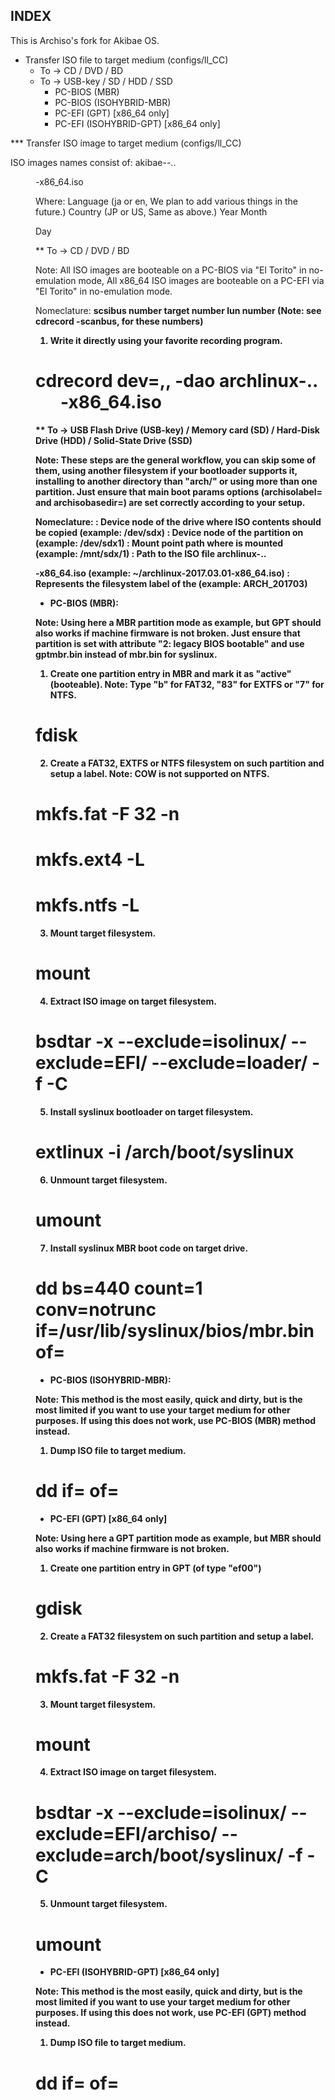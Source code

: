 INDEX
-----

This is Archiso's fork for Akibae OS.

* Transfer ISO file to target medium (configs/ll_CC)
  * To -> CD / DVD / BD
  * To -> USB-key / SD / HDD / SSD
    * PC-BIOS (MBR)
    * PC-BIOS (ISOHYBRID-MBR)
    * PC-EFI (GPT) [x86_64 only]
    * PC-EFI (ISOHYBRID-GPT) [x86_64 only]



*** Transfer ISO image to target medium (configs/ll_CC)

ISO images names consist of: akibae-<ll>-<YYYY>.<MM>.<DD>-x86_64.iso

Where:
    <ll> Language (ja or en, We plan to add various things in the future.)
    <CC> Country (JP or US, Same as above.)
    <YYYY> Year
    <MM> Month
    <DD> Day


** To -> CD / DVD / BD

Note: All ISO images are booteable on a PC-BIOS via "El Torito" in no-emulation mode,
      All x86_64 ISO images are booteable on a PC-EFI via "El Torito" in no-emulation mode.

Nomeclature:
    <B> scsibus number
    <T> target number
    <L> lun number
    (Note: see cdrecord -scanbus, for these numbers)


1) Write it directly using your favorite recording program.
# cdrecord dev=<B>,<T>,<L> -dao archlinux-<YYYY>.<MM>.<DD>-x86_64.iso


** To -> USB Flash Drive (USB-key) / Memory card (SD) /
         Hard-Disk Drive (HDD) / Solid-State Drive (SSD)

Note: These steps are the general workflow, you can skip some of them,
      using another filesystem if your bootloader supports it,
      installing to another directory than "arch/" or using more than
      one partition. Just ensure that main boot params options
      (archisolabel= and archisobasedir=) are set correctly according to your setup.

Nomeclature:
<DEV-TARGET>:   Device node of the drive where ISO contents should be copied
                (example: /dev/sdx)
<DEV-TARGET-N>: Device node of the partition on <DEV-TARGET>
                (example: /dev/sdx1)
<MNT-TARGET-N>: Mount point path where <DEV-TARGET-N> is mounted
                (example: /mnt/sdx/1)
<ISO-SOURCE>:   Path to the ISO file archlinux-<YYYY>.<MM>.<DD>-x86_64.iso
                (example: ~/archlinux-2017.03.01-x86_64.iso)
<FS-LABEL>:     Represents the filesystem label of the <ISO-SOURCE>
                (example: ARCH_201703)


* PC-BIOS (MBR):

Note: Using here a MBR partition mode as example, but GPT should also works
      if machine firmware is not broken.
      Just ensure that partition is set with attribute "2: legacy BIOS bootable"
      and use gptmbr.bin instead of mbr.bin for syslinux.

1) Create one partition entry in MBR and mark it as "active" (booteable).
Note: Type "b" for FAT32, "83" for EXTFS or "7" for NTFS.
# fdisk <DEV-TARGET>

2) Create a FAT32, EXTFS or NTFS filesystem on such partition and setup a label.
Note: COW is not supported on NTFS.
# mkfs.fat -F 32 -n <FS-LABEL> <DEV-TARGET-N>
# mkfs.ext4 -L <FS-LABEL> <DEV-TARGET-N>
# mkfs.ntfs -L <FS-LABEL> <DEV-TARGET-N>

3) Mount target filesystem.
# mount <DEV-TARGET-N> <MNT-TARGET-N>

4) Extract ISO image on target filesystem.
# bsdtar -x --exclude=isolinux/ --exclude=EFI/ --exclude=loader/ -f <ISO-SOURCE> -C <MNT-TARGET-N>

5) Install syslinux bootloader on target filesystem.
# extlinux -i <MNT-TARGET-N>/arch/boot/syslinux

6) Unmount target filesystem.
# umount <MNT-TARGET-N>

7) Install syslinux MBR boot code on target drive.
# dd bs=440 count=1 conv=notrunc if=/usr/lib/syslinux/bios/mbr.bin of=<DEV-TARGET>


* PC-BIOS (ISOHYBRID-MBR):

Note: This method is the most easily, quick and dirty, but is the most limited
      if you want to use your target medium for other purposes.
      If using this does not work, use PC-BIOS (MBR) method instead.

1) Dump ISO file to target medium.
# dd if=<ISO-SOURCE> of=<DEV-TARGET>


* PC-EFI (GPT) [x86_64 only]

Note: Using here a GPT partition mode as example, but MBR should also works
      if machine firmware is not broken.

1) Create one partition entry in GPT (of type "ef00")
# gdisk <DEV-TARGET>

2) Create a FAT32 filesystem on such partition and setup a label.
# mkfs.fat -F 32 -n <FS-LABEL> <DEV-TARGET-N>

3) Mount target filesystem.
# mount <DEV-TARGET-N> <MNT-TARGET-N>

4) Extract ISO image on target filesystem.
# bsdtar -x --exclude=isolinux/ --exclude=EFI/archiso/ --exclude=arch/boot/syslinux/ -f <ISO-SOURCE> -C <MNT-TARGET-N>

5) Unmount target filesystem.
# umount <MNT-TARGET-N>


* PC-EFI (ISOHYBRID-GPT) [x86_64 only]

Note: This method is the most easily, quick and dirty, but is the most limited
      if you want to use your target medium for other purposes.
      If using this does not work, use PC-EFI (GPT) method instead.

1) Dump ISO file to target medium.
# dd if=<ISO-SOURCE> of=<DEV-TARGET>
